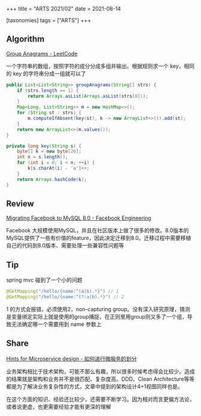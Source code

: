 +++
title = "ARTS 2021/02"
date = 2021-08-14

[taxonomies]
tags = ["ARTS"]
+++

## Algorithm

[Group Anagrams - LeetCode](https://leetcode.com/problems/group-anagrams/)

一个字符串的数组，按照字符的成分分成多组并输出。根据规则求一个 key，相同的 key 的字符串分成一组就可以了

```java
public List<List<String>> groupAnagrams(String[] strs) {
    if (strs.length == 1) {
        return Arrays.asList(Arrays.asList(strs[0]));
    }
    Map<Long, List<String>> m = new HashMap<>();
    for (String st : strs) {
        m.computeIfAbsent(key(st), k -> new ArrayList<>()).add(st);
    }
    return new ArrayList<>(m.values());
}

private long key(String s) {
    byte[] k = new byte[26];
    int n = s.length();
    for (int i = 0; i < n; ++i) {
        k[s.charAt(i) - 'a']++;
    }
    return Arrays.hashCode(k);
}
```

## Review

[Migrating Facebook to MySQL 8.0 - Facebook Engineering](https://engineering.fb.com/2021/07/22/data-infrastructure/mysql/)

Facebook 大规模使用MySQL，并且在社区版本上做了很多的修改。8.0版本的MySQL提供了一些有价值的feature，因此决定迁移到8.0。迁移过程中需要移植自己的代码到8.0版本、需要处理一些兼容性问题等

## Tip

spring mvc 碰到了一个小的问题
```java
@GetMapping("/hello/{name:^(a|b).*}") // 1
@GetMapping("/hello/{name:^(?:a|b).*}") // 2
```

1 的方式会报错，必须使用2，non-capturing group。没有深入研究原理，猜测是变量绑定实际上就是使用的group捕捉，在正则里用group则又多了一个组，导致无法确定哪一个需要用到 name 参数上

## Share

[Hints for Microservice design - 如何进行微服务的划分](https://zhuanlan.zhihu.com/p/394479212)

业务架构相比于技术架构，可能不那么有趣，所以很多时候考虑得会比较少。造成的结果就是架构和业务并不是很匹配、复杂度高。DDD、Clean Architecture等等都是为了解决业务复杂性的方式，文章中提到的架构设计4+1视图同样也是。

在这个方面的知识、经验还比较少，还需要不断学习。因为相对而言更偏方法论，或者说更虚，也更需要经验才能有更深的理解